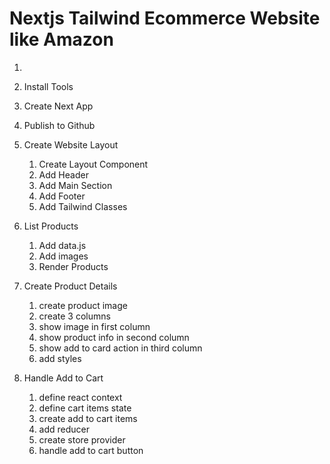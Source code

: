 # Nextjs Tailwind Ecommerce Website like Amazon

1.
2. Install Tools
3. Create Next App
4. Publish to Github
5. Create Website Layout
    1. Create Layout Component
    2. Add Header
    3. Add Main Section
    4. Add Footer
    5. Add Tailwind Classes

6. List Products
    1. Add data.js
    2. Add images
    3. Render Products

7. Create Product Details
    1. create product image
    2. create 3 columns
    3. show image in first column
    4. show product info in second column
    5. show add to card action in third column
    6. add styles

8. Handle Add to Cart
    1. define react context
    2. define cart items state
    3. create add to cart items
    4. add reducer
    5. create store provider
    6. handle add to cart button